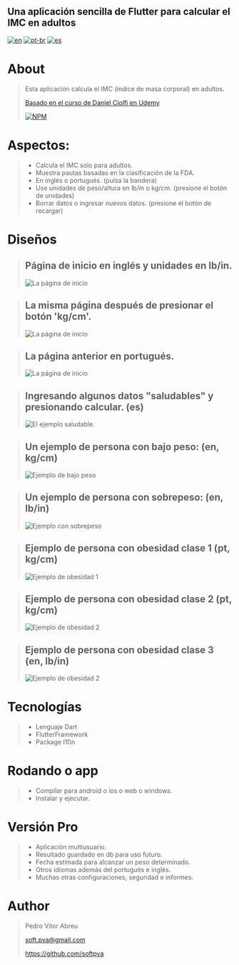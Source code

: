 ## **Una aplicación sencilla de Flutter para calcular el IMC en adultos**
[![en](https://img.shields.io/badge/lang-en-red.svg)](./README.md)
[![pt-br](https://img.shields.io/badge/lang-pt--br-green.svg)](./README.pt-br.md)
[![es](https://img.shields.io/badge/lang-es-yellow.svg)](./README.es.md)

# About
>Esta aplicación calcula el IMC (índice de masa corporal) en adultos.
>
> [Basado en el curso de Daniel Ciolfi en Udemy](https://www.udemy.com/share/101Wim3@bL2WBnXJOyqEFUkkRTTFBdyhqzpZ32Q6N7CTpyPFdVlf_9YG0WhJUuuvZelTMLrW/)
>
> [![NPM](https://img.shields.io/npm/l/react)](./license) 

# Aspectos:
> - Calcula el IMC solo para adultos.
> - Muestra pautas basadas en la clasificación de la FDA.
> - En inglés o portugués. (pulsa la bandera)
> - Use unidades de peso/altura en lb/in o kg/cm. (presione el botón de unidades)
> - Borrar datos o ingresar nuevos datos. (presione el botón de recargar)

# Diseños
>
> ## Página de inicio en inglés y unidades en lb/in.
> ![La página de inicio](readme/images\start_en_lbin.gif "La página de inicio en blanco para usuarios de inglés en unidades lb/in")

> ## La misma página después de presionar el botón 'kg/cm'.
> ![La página de inicio](readme/images\start_en_kgcm.gif "La página de inicio en blanco para el usuario inglés en unidades de kg/cm")

> ## La página anterior en portugués.
> ![La página de inicio](readme/images/start_pt_kgcm.gif "La página de inicio en blanco para el usuario portugués en unidades de kg/cm")

> ## Ingresando algunos datos "saludables" y presionando calcular. (es)
> ![El ejemplo saludable](readme/images/healthy_en_lbin.gif "Después de insertar algunos datos saludables y presionar el botón Calcular").

> ## Un ejemplo de persona con bajo peso: (en, kg/cm)
> ![Ejemplo de bajo peso](readme/images/underweight_en_kgcm.gif "Un ejemplo de persona con bajo peso")

> ## Un ejemplo de persona con sobrepeso: (en, lb/in)
> ![Ejemplo con sobrepeso](readme/images/overwigt_en_lbin.gif "Un ejemplo de una persona con sobrepeso")

> ## Ejemplo de persona con obesidad clase 1 (pt, kg/cm)
> ![Ejemplo de obesidad 1](readme/images/obesity_1_en_kgcm.gif "Un ejemplo de persona con obesidad clase 1")

> ## Ejemplo de persona con obesidad clase 2 (pt, kg/cm)
> ![Ejemplo de obesidad 2](readme/images/obesity_2_en_kgcm.gif "Un ejemplo de persona con obesidad clase 2")

> ## Ejemplo de persona con obesidad clase 3 (en, lb/in)
> ![Ejemplo de obesidad 2](readme/images/obesity_3_en_lbin.gif "Un ejemplo de persona con obesidad clase 3")

# Tecnologías
> - Lenguaje Dart
> - FlutterFramework
> - Package I10n

# Rodando o app
> - Compilar para android o ios o web o windows.
> - Instalar y ejecutar.

# Versión Pro
> - Aplicación multiusuario.
> - Resultado guardado en db para uso futuro.
> - Fecha estimada para alcanzar un peso determinado.
> - Otros idiomas además del portugués e inglés.
> - Muchas otras configuraciones, seguridad e informes.

# Author
> Pedro Vitor Abreu
>
> <soft.pva@gmail.com>
>
> <https://github.com/softpva>